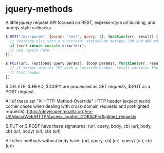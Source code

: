 jquery-methods
==============

A little jquery request API focused on REST, express-style url building, and nodejs-style callbacks

```js
$.GET('/my/:param', {param: 'test', query: 1}, function(err, result) {
  // anything else than a successful statusCode between 200 and 400 excluded
  if (err) return console.error(err);
  // use result here
});

$.POST(url, {optional query params}, {body params}, function(err, result) {
  // if server replies 201 with a Location header, result contains the value of
  // that header
});
```

$.DELETE, $.HEAD, $.COPY are processed as GET requests,
$.PUT as a POST request.

All of these set "X-HTTP-Method-Override" HTTP header (expect weird corner
cases when dealing with cross-domain requests and preflighted requests).
https://developer.mozilla.org/en-US/docs/Web/HTTP/Access_control_CORS#Preflighted_requests

$.PUT or $.POST have these signatures:
(url, query, body, cb)
(url, body, cb)
(url, body)
(url, cb)
(url)

All other methods without body have:
(url, query, cb)
(url, query)
(url, cb)
(url)
